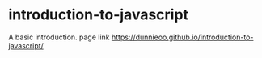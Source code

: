 # introduction-to-javascript

A basic introduction.
page link https://dunnieoo.github.io/introduction-to-javascript/
